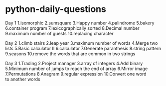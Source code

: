 # python-daily-questions
Day 1
1.isomorphic
2.sumsquare
3.Happy number
4.palindrome
5.bakery
6.container program
7.lexicographically sorted
8.Decimal number
9.maximum number of guests
10.replacing character
   
Day 2
1.climb stairs
2.leap year
3.maximum number of words 
4.Merge two lists
5.Basic calculator II
6.calculator
7.Generate paranthesis
8.string pattern
9.seasons
10.remove the words that are common in two strings
       
 Day 3
 1.Trading
 2.Project manager
 3.array of integers
 4.Add binary
 5.Minimum number of jumps to reach the end of array
 6.Mirror image
 7.Permutations
 8.Anagram
 9.regular expression
 10.Convert one word to another words
 
 
